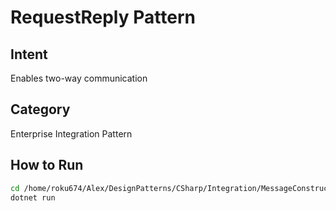 # RequestReply Pattern

## Intent
Enables two-way communication

## Category
Enterprise Integration Pattern

## How to Run
```bash
cd /home/roku674/Alex/DesignPatterns/CSharp/Integration/MessageConstruction/RequestReply
dotnet run
```
